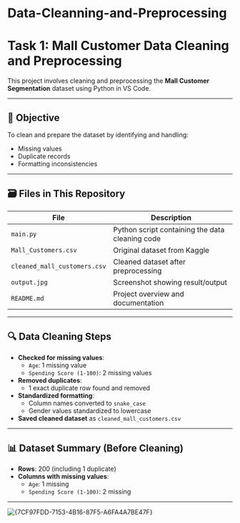 # Data-Cleanning-and-Preprocessing
# Task 1: Mall Customer Data Cleaning and Preprocessing

This project involves cleaning and preprocessing the **Mall Customer Segmentation** dataset using Python in VS Code.

---

## 🧠 Objective

To clean and prepare the dataset by identifying and handling:
- Missing values
- Duplicate records
- Formatting inconsistencies

---

## 🗃️ Files in This Repository

| File                        | Description                                      |
|-----------------------------|--------------------------------------------------|
| `main.py`                   | Python script containing the data cleaning code  |
| `Mall_Customers.csv`        | Original dataset from Kaggle                     |
| `cleaned_mall_customers.csv`| Cleaned dataset after preprocessing              |
| `output.jpg`                | Screenshot showing result/output                 |
| `README.md`                 | Project overview and documentation               |

---

## 🔍 Data Cleaning Steps

- **Checked for missing values**:
  - `Age`: 1 missing value
  - `Spending Score (1-100)`: 2 missing values
- **Removed duplicates**:
  - 1 exact duplicate row found and removed
- **Standardized formatting**:
  - Column names converted to `snake_case`
  - Gender values standardized to lowercase
- **Saved cleaned dataset** as `cleaned_mall_customers.csv`

---

## 📊 Dataset Summary (Before Cleaning)

- **Rows**: 200 (including 1 duplicate)
- **Columns with missing values**:
  - `Age`: 1 missing
  - `Spending Score (1-100)`: 2 missing

---
![{7CF97FDD-7153-4B16-87F5-A6FA4A7BE47F}](https://github.com/user-attachments/assets/f49e0643-21c8-4266-b7c9-74b4008bb27d)



